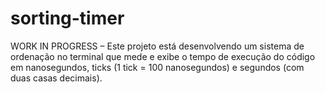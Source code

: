 # sorting-timer
WORK IN PROGRESS – Este projeto está desenvolvendo um sistema de ordenação no terminal que mede e exibe o tempo de execução do código em nanosegundos, ticks (1 tick = 100 nanosegundos) e segundos (com duas casas decimais).
